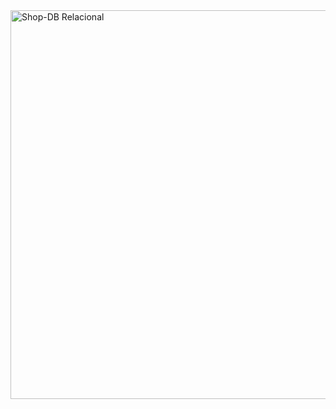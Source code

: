 <img width="763" height="622" alt="Shop-DB Relacional" src="https://github.com/user-attachments/assets/c2e09994-d870-45a4-bddb-d9a83dffdb87" />
